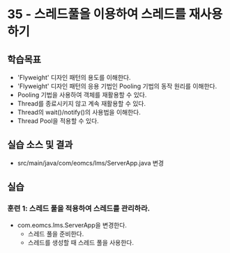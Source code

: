 # 35 - 스레드풀을 이용하여 스레드를 재사용하기

## 학습목표

- 'Flyweight' 디자인 패턴의 용도를 이해한다.
- 'Flyweight' 디자인 패턴의 응용 기법인 Pooling 기법의 동작 원리를 이해한다.
- Pooling 기법을 사용하여 객체를 재활용할 수 있다.
- Thread를 종료시키지 않고 계속 재활용할 수 있다.
- Thread의 wait()/notify()의 사용법을 이해한다.
- Thread Pool을 적용할 수 있다.

## 실습 소스 및 결과

- src/main/java/com/eomcs/lms/ServerApp.java 변경

## 실습  

### 훈련 1: 스레드 풀을 적용하여 스레드를 관리하라.

- com.eomcs.lms.ServerApp을 변경한다.
  - 스레드 풀을 준비한다.
  - 스레드를 생성할 때 스레드 풀을 사용한다. 
 
